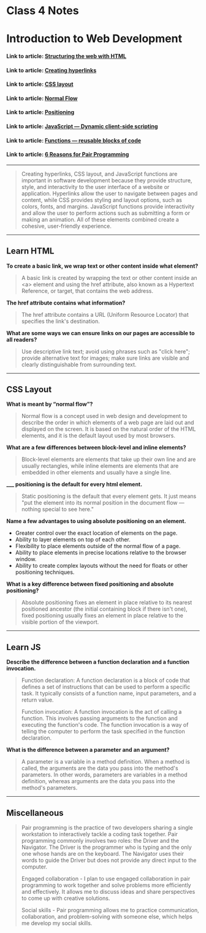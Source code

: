 # Class 4 Notes

# Introduction to Web Development

#### Link to article: [Structuring the web with HTML](https://developer.mozilla.org/en-US/docs/Learn/HTML)
#### Link to article: [Creating hyperlinks](https://developer.mozilla.org/en-US/docs/Learn/HTML/Introduction_to_HTML/Creating_hyperlinks)
#### Link to article: [CSS layout](https://developer.mozilla.org/en-US/docs/Learn/CSS/CSS_layout)
#### Link to article: [Normal Flow](https://developer.mozilla.org/en-US/docs/Learn/CSS/CSS_layout/Normal_Flow)
#### Link to article: [Positioning](https://developer.mozilla.org/en-US/docs/Learn/CSS/CSS_layout/Positioning)
#### Link to article: [JavaScript — Dynamic client-side scripting](https://developer.mozilla.org/en-US/docs/Learn/JavaScript/Building_blocks/Functions)
#### Link to article: [Functions — reusable blocks of code](https://developer.mozilla.org/en-US/docs/Learn/JavaScript/Building_blocks/Functions)
#### Link to article: [6 Reasons for Pair Programming](https://www.codefellows.org/blog/6-reasons-for-pair-programming/)


***
> Creating hyperlinks, CSS layout, and JavaScript functions are important in software development because they provide structure, style, and interactivity to the user interface of a website or application. Hyperlinks allow the user to navigate between pages and content, while CSS provides styling and layout options, such as colors, fonts, and margins. JavaScript functions provide interactivity and allow the user to perform actions such as submitting a form or making an animation. All of these elements combined create a cohesive, user-friendly experience.


***
## Learn HTML

**To create a basic link, we wrap text or other content inside what element?**
> A basic link is created by wrapping the text or other content inside an \<a> element and using the href attribute, also known as a Hypertext Reference, or target, that contains the web address.

**The href attribute contains what information?**
>The href attribute contains a URL (Uniform Resource Locator) that specifies the link's destination.

**What are some ways we can ensure links on our pages are accessible to all readers?**
> Use descriptive link text; avoid using phrases such as "click here"; provide alternative text for images; make sure links are visible and clearly distinguishable from surrounding text.


***
## CSS Layout
**What is meant by “normal flow”?**
> Normal flow is a concept used in web design and development to describe the order in which elements of a web page are laid out and displayed on the screen. It is based on the natural order of the HTML elements, and it is the default layout used by most browsers. 

**What are a few differences between block-level and inline elements?**
> Block-level elements are elements that take up their own line and are usually rectangles, while inline elements are elements that are embedded in other elements and usually have a single line.

**___ positioning is the default for every html element.**
> Static positioning is the default that every element gets. It just means "put the element into its normal position in the document flow — nothing special to see here."

**Name a few advantages to using absolute positioning on an element.**
>
-  Greater control over the exact location of elements on the page.
-  Ability to layer elements on top of each other.
-  Flexibility to place elements outside of the normal flow of a page.
-  Ability to place elements in precise locations relative to the browser window.
-  Ability to create complex layouts without the need for floats or other positioning techniques.

**What is a key difference between fixed positioning and absolute positioning?**
> Absolute positioning fixes an element in place relative to its nearest positioned ancestor (the initial containing block if there isn't one), fixed positioning usually fixes an element in place relative to the visible portion of the viewport.


***
## Learn JS

**Describe the difference between a function declaration and a function invocation.**
> Function declaration: A function declaration is a block of code that defines a set of instructions that can be used to perform a specific task. It typically consists of a function name, input parameters, and a return value.
>
>Function invocation: A function invocation is the act of calling a function. This involves passing arguments to the function and executing the function's code. The function invocation is a way of telling the computer to perform the task specified in the function declaration.

**What is the difference between a parameter and an argument?**
> A parameter is a variable in a method definition. When a method is called, the arguments are the data you pass into the method's parameters. In other words, parameters are variables in a method definition, whereas arguments are the data you pass into the method's parameters.

***
## Miscellaneous
> Pair programming is the practice of two developers sharing a single workstation to interactively tackle a coding task together.
> Pair programming commonly involves two roles: the Driver and the Navigator. The Driver is the programmer who is typing and the only one whose hands are on the keyboard.  The Navigator uses their words to guide the Driver but does not provide any direct input to the computer.
>
> Engaged collaboration - I plan to use engaged collaboration in pair programming to work together and solve problems more efficiently and effectively. It allows me to discuss ideas and share perspectives to come up with creative solutions.
>
> Social skills - Pair programming allows me to practice communication, collaboration, and problem-solving with someone else, which helps me develop my social skills.